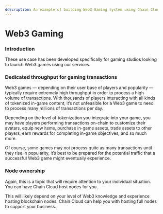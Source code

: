 ```yaml
---
description: An example of building Web3 Gaming system using Chain Cloud Service
---
```


# Web3 Gaming

### Introduction[​](https://www.ankr.com/docs/build-blockchain/app-chain/use-cases/web3-gaming/#introduction) <a href="#introduction" id="introduction"></a>

These use case has been developed specifically for gaming studios looking to launch Web3 games using our services.

### Dedicated throughput for gaming transactions[​](https://www.ankr.com/docs/build-blockchain/app-chain/use-cases/web3-gaming/#dedicated-throughput-for-gaming-transactions) <a href="#dedicated-throughput-for-gaming-transactions" id="dedicated-throughput-for-gaming-transactions"></a>

Web3 games — depending on their user base of players and popularity — typically require extremely high throughput in order to process a high volume of transactions. With thousands of players interacting with all kinds of tokenized in-game content, it’s not unfeasible for a Web3 game to need to process many millions of transactions per day.

Depending on the level of tokenization you integrate into your game, you may have players performing transactions on-chain to customize their avatars, equip new items, purchase in-game assets, trade assets to other players, earn rewards for completing in-game objectives, and so much more.

Of course, some games may not process quite as many transactions until they rise in popularity, it’s best to be prepared for the potential traffic that a successful Web3 game might eventually experience.

### Node ownership <a href="#validator-nodes-speed-vs-decentralization" id="validator-nodes-speed-vs-decentralization"></a>

Again, this is a topic that will require attention to your individual situation. You can have Chain Cloud host nodes for you. 

This will likely depend on your level of Web3 knowledge and experience hosting blockchain nodes. Chain Cloud can help you with hosting full nodes to support your business.[​](https://www.ankr.com/docs/build-blockchain/app-chain/use-cases/web3-gaming/#validator-nodes-speed-vs-decentralization)